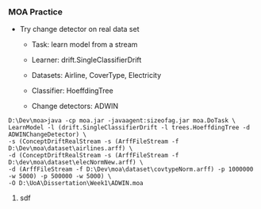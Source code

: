 ### MOA Practice

* Try change detector on real data set

    * Task: learn model from a stream
    
    * Learner: drift.SingleClassifierDrift
    
    * Datasets: Airline, CoverType, Electricity
    
    * Classifier: HoeffdingTree
    
    * Change detectors: ADWIN

```
D:\Dev\moa>java -cp moa.jar -javaagent:sizeofag.jar moa.DoTask \
LearnModel -l (drift.SingleClassifierDrift -l trees.HoeffdingTree -d ADWINChangeDetector) \
-s (ConceptDriftRealStream -s (ArffFileStream -f D:\Dev\moa\dataset\airlines.arff) \
-d (ConceptDriftRealStream -s (ArffFileStream -f D:\dev\moa\dataset\elecNormNew.arff) \
-d (ArffFileStream -f D:\Dev\moa\dataset\covtypeNorm.arff) -p 1000000 -w 5000) -p 500000 -w 5000) \
-O D:\UoA\Dissertation\Week1\ADWIN.moa
```

1. sdf



